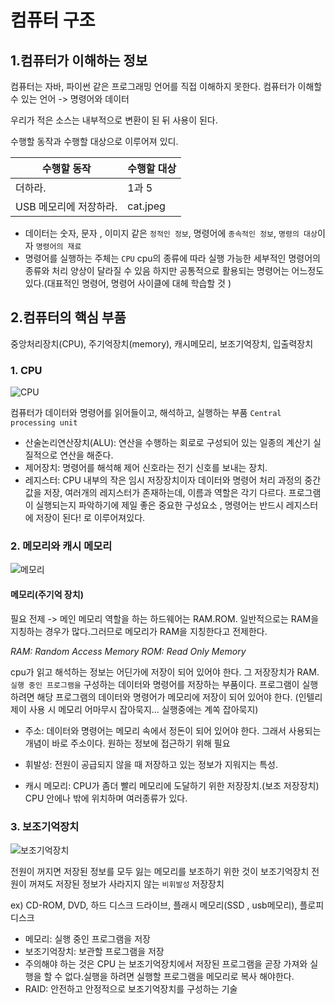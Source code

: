# 컴퓨터 구조

## 1.컴퓨터가 이해하는 정보

컴퓨터는 자바, 파이썬 같은 프로그래밍 언어를 직접 이해하지 못한다.
컴퓨터가 이해할 수 있는 언어 -> 명령어와 데이터

우리가 적은 소스는 내부적으로 변환이 된 뒤 사용이 된다.

수행할 동작과 수행할 대상으로 이루어져 있디.

| 수행할 동작            | 수행할 대상 |
| ---------------------- | ----------- |
| 더하라.                | 1과 5       |
| USB 메모리에 저장하라. | cat.jpeg    |

- 데이터는 숫자, 문자 , 이미지 같은 `정적인 정보`, 명령어에 `종속적인 정보`, `명령의 대상`이자 `명령어의 재료`
- 명령어를 실행하는 주체는 `CPU` cpu의 종류에 따라 실행 가능한 세부적인 명령어의 종류와 처리 양상이 달라질 수 있음
  하지만 공통적으로 활용되는 명령어는 어느정도 있다.(대표적인 명령어, 명령어 사이클에 대헤 학습할 것 )

## 2.컴퓨터의 핵심 부품

중앙처리장치(CPU), 주기억장치(memory), 캐시메모리, 보조기억장치, 입출력장치

### 1. CPU

![CPU](https://csnote.net/assets/img/arch/cpu.png)

컴퓨터가 데이터와 명령어를 읽어들이고, 해석하고, 실행하는 부품
`Central processing unit`

- 산술논리연산장치(ALU): 연산을 수행하는 회로로 구성되어 있는 일종의 계산기 실질적으로 연산을 해준다.
- 제어장치: 명령어를 해석해 제어 신호라는 전기 신호를 보내는 장치.
- 레지스터: CPU 내부의 작은 임시 저장장치이자 데이터와 명령어 처리 과정의 중간값을 저장, 여러개의 레지스터가 존재하는데,
  이름과 역할은 각기 다르다. 프로그램이 실행되는지 파악하기에 제일 좋은 중요한 구성요소 , 명령어는 반드시 레지스터에 저장이 된다!
  로 이루어져있다.

### 2. 메모리와 캐시 메모리

![메모리](https://csnote.net/assets/img/arch/memory.png)

#### 메모리(주기억 장치)

필요 전제 -> 메인 메모리 역할을 하는 하드웨어는 RAM.ROM. 일반적으로는 RAM을 지칭하는 경우가 많다.그러므로 메모리가 RAM을 지칭한다고 전제한다.

_RAM: Random Access Memory ROM: Read Only Memory_

cpu가 읽고 해석하는 정보는 어딘가에 저장이 되어 있어야 한다. 그 저장장치가 RAM.  
`실행 중인 프로그램을` 구성하는 데이터와 명령어를 저장하는 부품이다. 프로그램이 실행하려면 해당 프로그램의 데이터와 명령어가 메모리에 저장이 되어 있어야 한다. (인텔리제이 사용 시 메모리 어마무시 잡아묵지... 실행중에는 계쏙 잡아묵지)

- 주소: 데이터와 명령어는 메모리 속에서 정돈이 되어 있어야 한다. 그래서 사용되는 개념이 바로 주소이다.
  원하는 정보에 접근하기 위해 필요

- 휘발성: 전원이 공급되지 않을 때 저장하고 있는 정보가 지워지는 특성.

- 캐시 메모리: CPU가 좀더 빨리 메모리에 도달하기 위한 저장장치.(보조 저장장치) CPU 안에나 밖에 위치하며 여러종류가 있다.

### 3. 보조기억장치

![보조기억장치](https://csnote.net/assets/img/arch/storage.png)

전원이 꺼지면 저장된 정보를 모두 잃는 메모리를 보조하기 위한 것이 보조기억장치
전원이 꺼져도 저장된 정보가 사라지지 않는 `비휘발성` 저장장치

ex) CD-ROM, DVD, 하드 디스크 드라이브, 플래시 메모리(SSD , usb메모리), 플로피 디스크

- 메모리: 실행 중인 프로그램을 저장
- 보조기억장치: 보관할 프로그램을 저장
- 주의해야 하는 것은 CPU 는 보조기억장치에서 저장된 프로그램을 곧장 가져와 실행을 할 수 없다.실행을 하려면 실행할 프로그램을 메모리로 복사 해야한다.
- RAID: 안전하고 안정적으로 보조기억장치를 구성하는 기술
